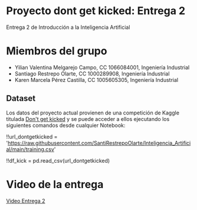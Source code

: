 # Proyecto dont get kicked: Entrega 2
Entrega 2 de Introducción a la Inteligencia Artificial

# Miembros del grupo
- Yilian Valentina Melgarejo Campo, CC 1066084001, Ingeniería Industrial
- Santiago Restrepo Olarte, CC 1000289908, Ingeniería Industrial
- Karen Marcela Pérez Castilla, CC 1005605305, Ingeniería Industrial


## Dataset
Los datos del proyecto actual provienen de una competición de Kaggle titulada [Don't get kicked](https://www.kaggle.com/competitions/DontGetKicked/overview) y se puede acceder a ellos ejecutando los siguientes comandos desde cualquier Notebook:

!!url_dontgetkicked = 'https://raw.githubusercontent.com/SantiRestrepoOlarte/Inteligencia_Artificial/main/training.csv'

!!df_kick = pd.read_csv(url_dontgetkicked)


# Video de la entrega
 [Video Entrega 2](https://www.youtube.com/watch?v=hI1qfn-OvdA)
